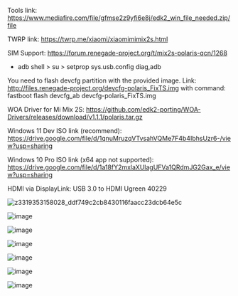 Tools link: https://www.mediafire.com/file/gfmse2z9yfi6e8j/edk2_win_file_needed.zip/file

TWRP link: https://twrp.me/xiaomi/xiaomimimix2s.html

SIM Support: https://forum.renegade-project.org/t/mix2s-polaris-qcn/1268
  - adb shell > su > setprop sys.usb.config diag,adb

You need to flash devcfg partition with the provided image. Link: http://files.renegade-project.org/devcfg-polaris_FixTS.img with command: fastboot flash devcfg_ab devcfg-polaris_FixTS.img

WOA Driver for Mi Mix 2S: https://github.com/edk2-porting/WOA-Drivers/releases/download/v1.1.1/polaris.tar.gz

Windows 11 Dev ISO link (recommend): https://drive.google.com/file/d/1qnuMruzqVTvsahVQMe7F4b4IbhsUzr6-/view?usp=sharing

Windows 10 Pro ISO link (x64 app not supported): https://drive.google.com/file/d/1a18fY2mxlaXUlagUFVa1QRdmJG2Gax_e/view?usp=sharing

HDMI via DisplayLink: USB 3.0 to HDMI Ugreen 40229

![z3319353158028_ddf749c2cb8430116faacc23dcb64e5c](https://user-images.githubusercontent.com/58414694/161889855-d5792d90-c82b-47ff-8fc2-0891e41faf74.jpg)

![image](https://user-images.githubusercontent.com/58414694/155492248-047e4360-e764-45c5-a0fe-959516f26fd2.png)

![image](https://user-images.githubusercontent.com/58414694/154401085-158931b3-8fd5-4adc-9786-ca7a82b5f793.png)

![image](https://user-images.githubusercontent.com/58414694/154398603-d881e278-1df9-4203-845d-a85b9fd4fd0e.png)

![image](https://user-images.githubusercontent.com/58414694/154398734-c84fb992-eca5-4d0d-97ee-db81c945a102.png)

![image](https://user-images.githubusercontent.com/58414694/154399964-8c23c776-51dc-4900-9ecc-5168b2844784.png)

![image](https://user-images.githubusercontent.com/58414694/154399776-6790111e-3646-4e25-9ddb-2e1ad2975feb.png)
